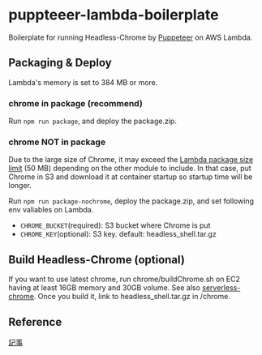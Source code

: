 # puppteeer-lambda-boilerplate

Boilerplate for running Headless-Chrome by [Puppeteer](https://github.com/GoogleChrome/puppeteer) on AWS Lambda.

## Packaging & Deploy

Lambda's memory is set to 384 MB or more.

### chrome in package (recommend)

Run `npm run package`, and deploy the package.zip.

### chrome NOT in package

Due to the large size of Chrome, it may exceed the [Lambda package size limit](http://docs.aws.amazon.com/lambda/latest/dg/limits.html) (50 MB) depending on the other module to include. 
In that case, put Chrome in S3 and download it at container startup so startup time will be longer.

Run `npm run package-nochrome`, deploy the package.zip, and set following env valiables on Lambda.

- `CHROME_BUCKET`(required): S3 bucket where Chrome is put
- `CHROME_KEY`(optional): S3 key. default: headless_shell.tar.gz

## Build Headless-Chrome (optional)

If you want to use latest chrome, run chrome/buildChrome.sh on EC2 having at least 16GB memory and 30GB volume. 
See also [serverless-chrome](https://github.com/adieuadieu/serverless-chrome/blob/master/chrome/README.md).
Once you build it, link to headless_shell.tar.gz in /chrome.

## Reference

[記事](https://www.sambaiz.net/article/132/)
